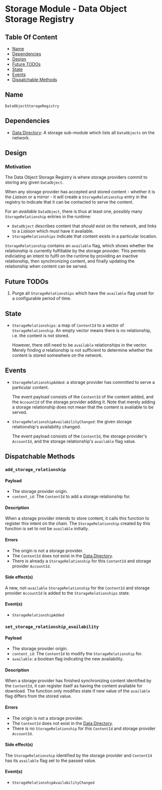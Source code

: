 # Storage Module - Data Object Storage Registry

## Table Of Content

- [Name](#name)
- [Dependencies](#dependencies)
- [Design](#design)
- [Future TODOs](#future-todos)
- [State](#state)
- [Events](#events)
- [Dispatchable Methods](#dispatchable-methods)

## Name

`DataObjectStorageRegistry`

## Dependencies

- [Data Directory](./data-directory.md): A storage sub-module which lists
  all `DataObjects` on the network.

## Design

### Motivation

The Data Object Storage Registry is where storage providers commit to storing
any given `DataObject`.

When any storage provider has accepted and stored content - whether it is the
*Liaison* or a mirror - it will create a `StorageRelationship` entry
in the registry to indicate that it can be contacted to serve the content.

For an *available* `DataObject`, there is thus at least one, possibly many
`StorageRelationship` entries in the runtime:

- `DataObject` describes content that *should* exist on the network, and
  links to a *Liaison* which must have it available.
- `StorageRelationships` indicate that content exists in a
  particular location.

`StorageRelationship` contains an `available` flag, which shows
whether the relationship is currently fulfillable by the storage provider.
This permits indiciating an intent to fulfil on the runtime by providing
an inactive relationship, then synchronizing content, and finally updating
the relationship when content can be served.

## Future TODOs

1. Purge all `StorageRelationships` which have the `available` flag unset
   for a configurable period of time.

## State

- `StorageRelationships`: a map of `ContentId` to a vector of
  `StorageRelationship`. An empty vector means there is no
  relationship, i.e. the content is not stored.

  However, there still need to be `available` relationships in the vector. Merely
  finding *a* relationship is not sufficient to determine whether the
  content is stored somewhere on the network.

## Events

- `StorageRelationshipAdded`: a storage provider has committed to serve
  a particular content.

  The event payload consists of the `ContentId` of the content added, and
  the `AccountId` of the storage provider adding it. Note that merely
  adding a storage relationship does not mean that the content is available
  to be served.

- `StorageRelationshipAvailabilityChanged`: the given storage relationship's
  availability changed.

  The event payload consists of the `ContentId`, the storage provider's
  `AccountId`, and the storage relationship's `available` flag value.

## Dispatchable Methods

### `add_storage_relationship`

#### Payload

- The storage provider origin.
- `content_id`: The `ContentId` to add a storage relationship for.

#### Description

When a storage provider intends to store content, it calls this function
to register this intent on the chain. The `StorageRelationship` created
by this function is set to not be `available` initially.

#### Errors

- The origin is not a storage provider.
- The `ContentId` does not exist in the [Data Directory](./data-directory.md).
- There is already a `StorageRelationship` for this `ContentId` and storage
  provider `AccountId`.

#### Side effect(s)

A new, not-`available` `StorageRelationship` for the `ContentId` and storage
provider `AccountId` is added to the `StorageRelationships` state.

#### Event(s)

- `StorageRelationshipAdded`

### `set_storage_relationship_availability`

#### Payload

- The storage provider origin.
- `content_id`: The `ContentId` to modify the `StorageRelationship` for.
- `available`: a boolean flag indicating the new availability.

#### Description

When a storage provider has finished synchronizing content identified
by the `ContentId`, it can register itself as having the content available for
download. The function only modifies state if new value of the `available`
flag differs from the stored value.

#### Errors

- The origin is not a storage provider.
- The `ContentId` does not exist in the [Data Directory](./data-directory.md).
- There is no `StorageRelationship` for this `ContentId` and storage
  provider `AccountId`.

#### Side effect(s)

The `StorageRelationship` identified by the storage provider and `ContentId`
has its `available` flag set to the passed value.

#### Event(s)

- `StorageRelationshipAvailabilityChanged`
